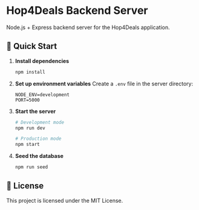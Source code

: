 # Hop4Deals Backend Server

Node.js + Express backend server for the Hop4Deals application.

## 🚀 Quick Start

1. **Install dependencies**
   ```bash
   npm install
   ```

2. **Set up environment variables**
   Create a `.env` file in the server directory:
   ```env
   NODE_ENV=development
   PORT=5000

3. **Start the server**
   ```bash
   # Development mode
   npm run dev
   
   # Production mode
   npm start
   ```

4. **Seed the database**
   ```bash
   npm run seed
   ```


## 📄 License

This project is licensed under the MIT License.
